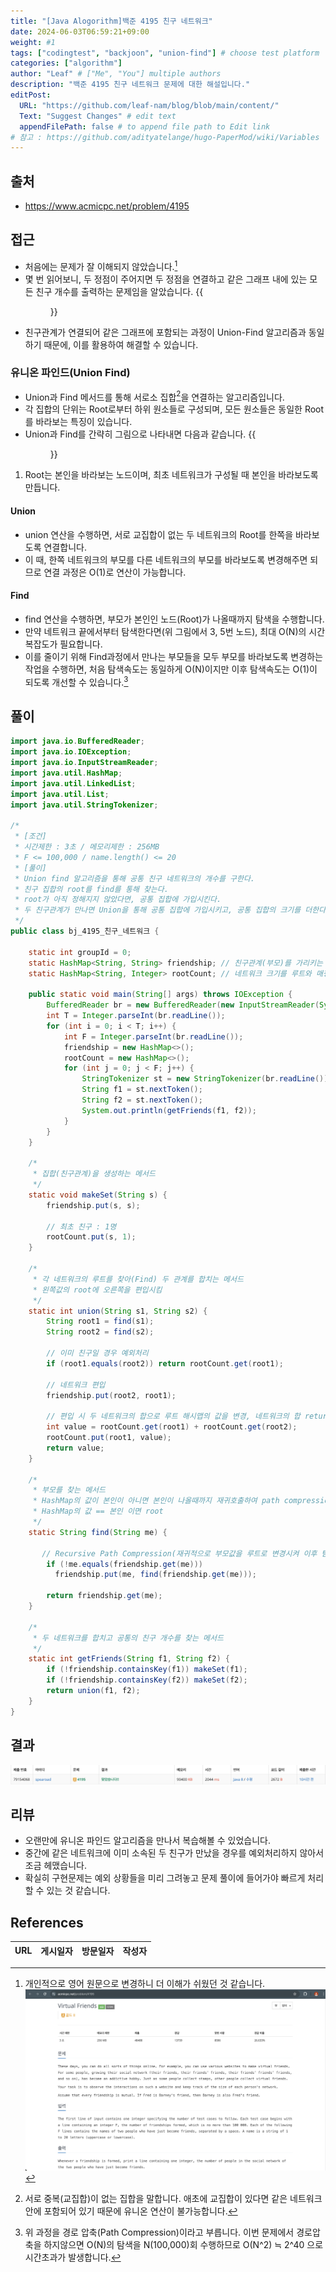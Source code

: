 ```yaml
---
title: "[Java Alogorithm]백준 4195 친구 네트워크"
date: 2024-06-03T06:59:21+09:00
weight: #1
tags: ["codingtest", "backjoon", "union-find"] # choose test platform
categories: ["algorithm"]
author: "Leaf" # ["Me", "You"] multiple authors
description: "백준 4195 친구 네트워크 문제에 대한 해설입니다."
editPost:
  URL: "https://github.com/leaf-nam/blog/blob/main/content/"
  Text: "Suggest Changes" # edit text
  appendFilePath: false # to append file path to Edit link
# 참고 : https://github.com/adityatelange/hugo-PaperMod/wiki/Variables
---
```


## 출처

- https://www.acmicpc.net/problem/4195

## 접근

- 처음에는 문제가 잘 이해되지 않았습니다.[^1]
- 몇 번 읽어보니, 두 정점이 주어지면 두 정점을 연결하고 같은 그래프 내에 있는 모든 친구 개수를 출력하는 문제임을 알았습니다.
  {{<figure src="solve2.jpeg" caption="①, ②을 통해 연결된 네트워크는 각각 친구가 2명이며, ③을 통해 두 네트워크가 연결되면 총 친구는 4명입니다.">}}
- 친구관계가 연결되어 같은 그래프에 포함되는 과정이 Union-Find 알고리즘과 동일하기 때문에, 이를 활용하여 해결할 수 있습니다.

### 유니온 파인드(Union Find)

- Union과 Find 메서드를 통해 서로소 집합[^2]을 연결하는 알고리즘입니다.
- 각 집합의 단위는 Root로부터 하위 원소들로 구성되며, 모든 원소들은 동일한 Root를 바라보는 특징이 있습니다.
- Union과 Find를 간략히 그림으로 나타내면 다음과 같습니다.
  {{<figure src="solve3.jpeg" caption="노란색 : 부모 / 빨간색 : 유니온(Union) 메서드 / 파란색 : 파인드(find) 메서드">}}

1. Root는 본인을 바라보는 노드이며, 최초 네트워크가 구성될 때 본인을 바라보도록 만듭니다.

#### Union

- union 연산을 수행하면, 서로 교집합이 없는 두 네트워크의 Root를 한쪽을 바라보도록 연결합니다.
- 이 때, 한쪽 네트워크의 부모를 다른 네트워크의 부모를 바라보도록 변경해주면 되므로 연결 과정은 O(1)로 연산이 가능합니다.

#### Find

- find 연산을 수행하면, 부모가 본인인 노드(Root)가 나올때까지 탐색을 수행합니다.
- 만약 네트워크 끝에서부터 탐색한다면(위 그림에서 3, 5번 노드), 최대 O(N)의 시간복잡도가 필요합니다.
- 이를 줄이기 위해 Find과정에서 만나는 부모들을 모두 부모를 바라보도록 변경하는 작업을 수행하면, 처음 탐색속도는 동일하게 O(N)이지만 이후 탐색속도는 O(1)이 되도록 개선할 수 있습니다.[^3]

## 풀이

```java
import java.io.BufferedReader;
import java.io.IOException;
import java.io.InputStreamReader;
import java.util.HashMap;
import java.util.LinkedList;
import java.util.List;
import java.util.StringTokenizer;

/*
 * [조건]
 * 시간제한 : 3초 / 메모리제한 : 256MB
 * F <= 100,000 / name.length() <= 20
 * [풀이]
 * Union find 알고리즘을 통해 공통 친구 네트워크의 개수를 구한다.
 * 친구 집합의 root를 find를 통해 찾는다.
 * root가 아직 정해지지 않았다면, 공통 집합에 가입시킨다.
 * 두 친구관계가 만나면 Union을 통해 공통 집합에 가입시키고, 공통 집합의 크기를 더한다.
 */
public class bj_4195_친구_네트워크 {

    static int groupId = 0;
    static HashMap<String, String> friendship; // 친구관계(부모)를 가리키는 해시맵
    static HashMap<String, Integer> rootCount; // 네트워크 크기를 루트와 매핑하는 해시맵

    public static void main(String[] args) throws IOException {
        BufferedReader br = new BufferedReader(new InputStreamReader(System.in));
        int T = Integer.parseInt(br.readLine());
        for (int i = 0; i < T; i++) {
            int F = Integer.parseInt(br.readLine());
            friendship = new HashMap<>();
            rootCount = new HashMap<>();
            for (int j = 0; j < F; j++) {
                StringTokenizer st = new StringTokenizer(br.readLine());
                String f1 = st.nextToken();
                String f2 = st.nextToken();
                System.out.println(getFriends(f1, f2));
            }
        }
    }

    /*
     * 집합(친구관계)을 생성하는 메서드
     */
    static void makeSet(String s) {
        friendship.put(s, s);

        // 최초 친구 : 1명
        rootCount.put(s, 1);
    }

    /*
     * 각 네트워크의 루트를 찾아(Find) 두 관계를 합치는 메서드
     * 왼쪽값의 root에 오른쪽을 편입시킴
     */
    static int union(String s1, String s2) {
        String root1 = find(s1);
        String root2 = find(s2);

        // 이미 친구일 경우 예외처리
        if (root1.equals(root2)) return rootCount.get(root1);

        // 네트워크 편입
        friendship.put(root2, root1);

        // 편입 시 두 네트워크의 합으로 루트 해시맵의 값을 변경, 네트워크의 합 return
        int value = rootCount.get(root1) + rootCount.get(root2);
        rootCount.put(root1, value);
        return value;
    }

    /*
     * 부모를 찾는 메서드
     * HashMap의 값이 본인이 아니면 본인이 나올때까지 재귀호출하여 path compression
     * HashMap의 값 == 본인 이면 root
     */
    static String find(String me) {

       // Recursive Path Compression(재귀적으로 부모값을 루트로 변경시켜 이후 탐색속도 높임)
        if (!me.equals(friendship.get(me)))
          friendship.put(me, find(friendship.get(me)));

        return friendship.get(me);
    }

    /*
     * 두 네트워크를 합치고 공통의 친구 개수를 찾는 메서드
     */
    static int getFriends(String f1, String f2) {
        if (!friendship.containsKey(f1)) makeSet(f1);
        if (!friendship.containsKey(f2)) makeSet(f2);
        return union(f1, f2);
    }
}
```

## 결과

![result](solve4.png)

## 리뷰

- 오랜만에 유니온 파인드 알고리즘을 만나서 복습해볼 수 있었습니다.
- 중간에 같은 네트워크에 이미 소속된 두 친구가 만났을 경우를 예외처리하지 않아서 조금 헤맸습니다.
- 확실히 구현문제는 예외 상황들을 미리 그려놓고 문제 풀이에 들어가야 빠르게 처리할 수 있는 것 같습니다.

## References

| URL | 게시일자 | 방문일자 | 작성자 |
| :-- | :------- | :------- | :----- |

[^1]:
    개인적으로 영어 원문으로 변경하니 더 이해가 쉬웠던 것 같습니다.
    ![원문](solve1.png)

[^2]: 서로 중복(교집합)이 없는 집합을 말합니다. 애초에 교집합이 있다면 같은 네트워크 안에 포함되어 있기 때문에 유니온 연산이 불가능합니다.
[^3]: 위 과정을 경로 압축(Path Compression)이라고 부릅니다. 이번 문제에서 경로압축을 하지않으면 O(N)의 탐색을 N(100,000)회 수행하므로 O(N^2) ≒ 2^40 으로 시간초과가 발생합니다.
